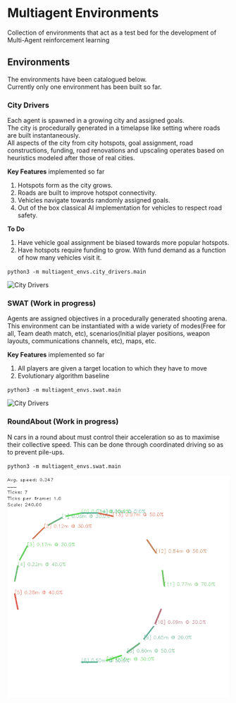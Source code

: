 Multiagent Environments
===
Collection of environments that act as a test bed for the development of Multi-Agent reinforcement learning

Environments
---
The environments have been catalogued below.  
Currently only one environment has been built so far.

### City Drivers
Each agent is spawned in a growing city and assigned goals.  
The city is procedurally generated in a timelapse like setting where roads are built instantaneously.  
All aspects of the city from city hotspots, goal assignment, road constructions, funding, road renovations and upscaling operates based on heuristics modeled after those of real cities.

**Key Features** implemented so far
1. Hotspots form as the city grows.
2. Roads are built to improve hotspot connectivity.
3. Vehicles navigate towards randomly assigned goals.
4. Out of the box classical AI implementation for vehicles to respect road safety.

**To Do**
1. Have vehicle goal assignment be biased towards more popular hotspots.
2. Have hotspots require funding to grow. With fund demand as a function of how many vehicles visit it.

`python3 -m multiagent_envs.city_drivers.main`

![City Drivers](multiagent_envs/city_drivers/screenshots/v0.1.0.png "City Drivers v0.1.0")

### SWAT (Work in progress)
Agents are assigned objectives in a procedurally generated shooting arena.  
This environment can be instantiated with a wide variety of modes(Free for all, Team death match, etc), scenarios(Initial player positions, weapon layouts, communications channels, etc), maps, etc.

**Key Features** implemented so far
1. All players are given a target location to which they have to move
2. Evolutionary algorithm baseline

`python3 -m multiagent_envs.swat.main`

![City Drivers](multiagent_envs/swat/screenshots/v0.1.0.png "SWAT v0.1.0")

### RoundAbout (Work in progress)
N cars in a round about must control their acceleration so as to maximise their collective speed.
This can be done through coordinated driving so as to prevent pile-ups.

`python3 -m multiagent_envs.swat.main`

![City Drivers](multiagent_envs/round_about/screenshots/v0.2.1.gif "RoundAbout v0.1.0")